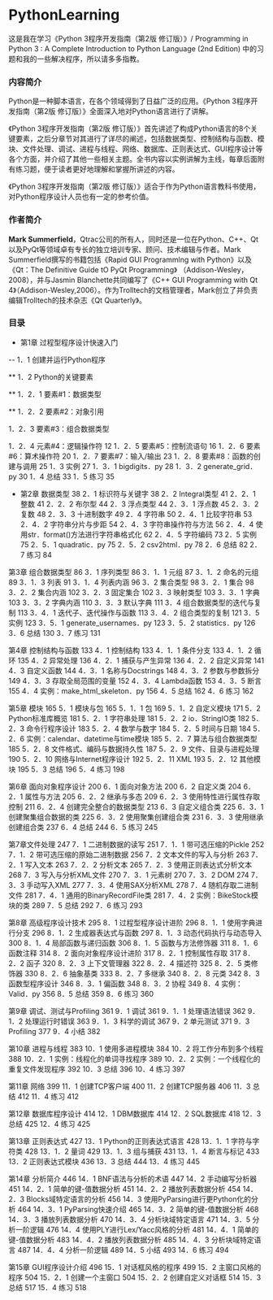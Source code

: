 # PythonLearning

这是我在学习《Python 3程序开发指南（第2版 修订版）》/ Programming in Python 3 : A Complete Introduction to Python Language (2nd Edition) 中的习题和我的一些解决程序，所以请多多指教。

### 内容简介

Python是一种脚本语言，在各个领域得到了日益广泛的应用。《Python 3程序开发指南（第2版 修订版）》全面深入地对Python语言进行了讲解。

《Python 3程序开发指南（第2版 修订版）》首先讲述了构成Python语言的8个关键要素，之后分章节对其进行了详尽的阐述，包括数据类型、控制结构与函数、模块、文件处理、调试、进程与线程、网络、数据库、正则表达式、GUI程序设计等各个方面，并介绍了其他一些相关主题。全书内容以实例讲解为主线，每章后面附有练习题，便于读者更好地理解和掌握所讲述的内容。

《Python 3程序开发指南（第2版 修订版）》适合于作为Python语言教科书使用，对Python程序设计人员也有一定的参考价值。

### 作者简介

**Mark Summerfield**，Qtrac公司的所有人，同时还是一位在Python、C++、Qt以及PyQt等领域卓有专长的独立培训专家、顾问、技术编辑与作者。Mark Summerfield撰写的书籍包括《Rapid GUI Programmlng with Python》以及《Qt：The Definitive Guide tO PyQt Programming》 （Addison-Wesley，2008），并与Jasmin Blanchette共同编写了《C++ GUI Programming with Qt 4》（Addison-Wesley,2006）。作为Trolltech的文档管理者，Mark创立了并负责编辑Trolltech的技术杂志《Qt Quarterly》。

### 目录

- 第1章 过程型程序设计快速入门

-- 1．1 创建并运行Python程序

** 1．2 Python的关键要素

** 1．2．1 要素#1：数据类型

** 1．2．2 要素#2：对象引用 

1．2．3 要素#3：组合数据类型

1．2．4 元素#4：逻辑操作符 12
1．2．5 要素#5：控制流语句 16
1．2．6 要素#6：算术操作符 20
1．2．7 要素#7：输入/输出 23
1．2．8 要素#8：函数的创建与调用 25
1．3 实例 27
1．3．1 bigdigits．py 28
1．3．2 generate_grid．py 30
1．4 总结 33
1．5 练习 35

- 第2章 数据类型 38
2．1 标识符与关键字 38
2．2 Integral类型 41
2．2．1 整数 41
2．2．2 布尔型 44
2．3 浮点类型 44
2．3．1 浮点数 45
2．3．2 复数 48
2．3．3 十进制数字 49
2．4 字符串 50
2．4．1 比较字符串 53
2．4．2 字符串分片与步距 54
2．4．3 字符串操作符与方法 56
2．4．4 使用str．format()方法进行字符串格式化 62
2．4．5 字符编码 73
2．5 实例 75
2．5．1 quadratic．py 75
2．5．2 csv2html．py 78
2．6 总结 82
2．7 练习 84

第3章 组合数据类型 86
3．1 序列类型 86
3．1．1 元组 87
3．1．2 命名的元组 89
3．1．3 列表 91
3．1．4 列表内涵 96
3．2 集合类型 98
3．2．1 集合 98
3．2．2 集合内涵 102
3．2．3 固定集合 102
3．3 映射类型 103
3．3．1 字典 103
3．3．2 字典内涵 110
3．3．3 默认字典 111
3．4 组合数据类型的迭代与复制 113
3．4．1 迭代子、迭代操作与函数 113
3．4．2 组合类型的复制 121
3．5 实例 123
3．5．1 generate_usernames．py 123
3．5．2 statistics．py 126
3．6 总结 130
3．7 练习 131

第4章 控制结构与函数 133
4．1 控制结构 133
4．1．1 条件分支 133
4．1．2 循环 135
4．2 异常处理 136
4．2．1 捕获与产生异常 136
4．2．2 自定义异常 141
4．3 自定义函数 144
4．3．1 名称与Docstrings 148
4．3．2 参数与参数拆分 149
4．3．3 存取全局范围的变量 152
4．3．4 Lambda函数 153
4．3．5 断言 155
4．4 实例：make_html_skeleton．py 156
4．5 总结 162
4．6 练习 162

第5章 模块 165
5．1 模块与包 165
5．1．1 包 169
5．1．2 自定义模块 171
5．2 Python标准库概览 181
5．2．1 字符串处理 181
5．2．2 io．StringIO类 182
5．2．3 命令行程序设计 183
5．2．4 数学与数字 184
5．2．5 时间与日期 184
5．2．6 实例：calendar、datetime与time模块 185
5．2．7 算法与组合数据类型 185
5．2．8 文件格式、编码与数据持久性 187
5．2．9 文件、目录与进程处理 190
5．2．10 网络与Internet程序设计 192
5．2．11 XML 193
5．2．12 其他模块 195
5．3 总结 196
5．4 练习 198

第6章 面向对象程序设计 200
6．1 面向对象方法 200
6．2 自定义类 204
6．2．1 属性与方法 205
6．2．2 继承与多态 209
6．2．3 使用特性进行属性存取控制 211
6．2．4 创建完全整合的数据类型 213
6．3 自定义组合类 225
6．3．1 创建聚集组合数据的类 225
6．3．2 使用聚集创建组合类 231
6．3．3 使用继承创建组合类 237
6．4 总结 244
6．5 练习 245

第7章文件处理 247
7．1 二进制数据的读写 251
7．1．1 带可选压缩的Pickle 252
7．1．2 带可选压缩的原始二进制数据 256
7．2 文本文件的写入与分析 263
7．2．1 写入文本 263
7．2．2 分析文本 265
7．2．3 使用正则表达式分析文本 268
7．3 写入与分析XML文件 270
7．3．1 元素树 270
7．3．2 DOM 274
7．3．3 手动写入XML 277
7．3．4 使用SAX分析XML 278
7．4 随机存取二进制文件 281
7．4．1 通用的BinaryRecordFile类 281
7．4．2 实例：BikeStock模块的类 289
7．5 总结 292
7．6 练习 293

第8章 高级程序设计技术 295
8．1 过程型程序设计进阶 296
8．1．1 使用字典进行分支 296
8．1．2 生成器表达式与函数 297
8．1．3 动态代码执行与动态导入 300
8．1．4 局部函数与递归函数 306
8．1．5 函数与方法修饰器 311
8．1．6 函数注释 314
8．2 面向对象程序设计进阶 317
8．2．1 控制属性存取 317
8．2．2 函子 320
8．2．3 上下文管理器 322
8．2．4 描述符 325
8．2．5 类修饰器 330
8．2．6 抽象基类 333
8．2．7 多继承 340
8．2．8 元类 342
8．3 函数型程序设计 346
8．3．1 偏函数 348
8．3．2 协程 349
8．4 实例：Valid．py 356
8．5 总结 359
8．6 练习 360

第9章 调试、测试与Profiling 361
9．1 调试 361
9．1．1 处理语法错误 362
9．1．2 处理运行时错误 363
9．1．3 科学的调试 367
9．2 单元测试 371
9．3 Profiling 377
9．4 小结 382

第10章 进程与线程 383
10．1 使用多进程模块 384
10．2 将工作分布到多个线程 388
10．2．1 实例：线程化的单词寻找程序 389
10．2．2 实例：一个线程化的重复文件发现程序 392
10．3 总结 396
10．4 练习 397

第11章 网络 399
11．1 创建TCP客户端 400
11．2 创建TCP服务器 406
11．3 总结 412
11．4 练习 412

第12章 数据库程序设计 414
12．1 DBM数据库 414
12．2 SQL数据库 418
12．3 总结 425
12．4 练习 425

第13章 正则表达式 427
13．1 Python的正则表达式语言 428
13．1．1 字符与字符类 428
13．1．2 量词 429
13．1．3 组与捕获 431
13．1．4 断言与标记 433
13．2 正则表达式模块 436
13．3 总结 444
13．4 练习 445

第14章 分析简介 446
14．1 BNF语法与分析的术语 447
14．2 手动编写分析器 451
14．2．1 简单的键-值数据分析 451
14．2．2 播放列表数据分析 454
14．2．3 Blocks域特定语言的分析 456
14．3 使用PyParsing进行更Python化的分析 464
14．3．1 PyParsing快速介绍 465
14．3．2 简单的键-值数据分析 468
14．3．3 播放列表数据分析 470
14．3．4 分析块域特定语言 471
14．3．5 分析一阶逻辑 476
14．4 使用PLY进行Lex/Yacc风格的分析 481
14．4．1 简单的键-值数据分析 483
14．4．2 播放列表数据分析 485
14．4．3 分析块域特定语言 487
14．4．4 分析一阶逻辑 489
14．5 小结 493
14．6 练习 494

第15章 GUI程序设计介绍 496
15．1 对话框风格的程序 499
15．2 主窗口风格的程序 504
15．2．1 创建一个主窗口 504
15．2．2 创建自定义对话框 514
15．3 总结 517
15．4 练习 518
